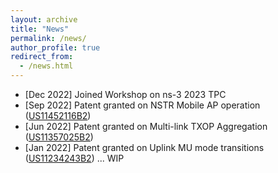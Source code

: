 ```yaml
---
layout: archive
title: "News"
permalink: /news/
author_profile: true
redirect_from: 
  - /news.html
---
```


- [Dec 2022] Joined Workshop on ns-3 2023 TPC
- [Sep 2022] Patent granted on NSTR Mobile AP operation ([US11452116B2]) 
- [Jun 2022] Patent granted on Multi-link TXOP Aggregation ([US11357025B2]) 
- [Jan 2022] Patent granted on Uplink MU mode transitions ([US11234243B2])
... WIP

[US11357025B2]: https://patents.google.com/patent/US11357025B2/
[US11452116B2]: https://patents.google.com/patent/US11452116B2/
[US11234243B2]: https://patents.google.com/patent/US11234243B2/